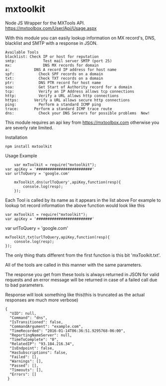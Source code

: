 # mxtoolkit
Node JS Wrapper for the MXTools API.
https://mxtoolbox.com/User/Api/Usage.aspx

With this module you can easily lookup information on
MX record's, DNS, blacklist and SMTP with a response in JSON.

	Available Tools
	blacklist: Check IP or host for reputation
	smtp:	 		 Test mail server SMTP (port 25)
	mx:	 			 DNS MX records for domain
	a:	 	     DNS A record IP address for host name
	spf:	 	   Check SPF records on a domain
	txt:	 	   Check TXT records on a domain
	ptr:	 	   DNS PTR record for host name
	soa:		   Get Start of Authority record for a domain
	tcp:		   Verify an IP Address allows tcp connections
	http:		   Verify a URL allows http connections  
	https:		 Verify a URL allows secure http connections  
	ping:		   Perform a standard ICMP ping
	trace:		 Perform a standard ICMP trace route
	dns:		   Check your DNS Servers for possible problems  New!

This module requires an api key from https://mxtoolbox.com otherwise you are severly rate limited.

Installation

	npm install mxtoolkit

Usage Example

		var mxToolkit = require("mxtoolkit");
    var apiKey = '#########################'
    var urlToQuery = 'google.com'

		mxToolkit.dns(urlToQuery',apiKey,function(resp){
		    console.log(resp);
		});

Each Tool is called by its name as it appears in the list above
For example to lookup txt record information the above function would look like this

	var mxToolkit = require("mxtoolkit");
	var apiKey = '#########################'
  var urlToQuery = 'google.com'

	mxToolkit.txt(urlToQuery,apiKey,function(resp){
	    console.log(resp);
	});

The only thing thats different from the first function is this bit 'mxToolkit.txt'.

All of the tools are called in this manner with the same parameters.

The response you get from these tools is always returned in JSON for valid requests and an error message will be returned in case of a failed call due to bad parameters.

Response will look something like this(this is truncated as the actual responses are much more verbose)

    {
      "UID": null,
      "Command": "dns",
      "IsTransitioned": false,
      "CommandArgument": "example.com",
      "TimeRecorded": "2016-01-14T06:36:51.9295768-06:00",
      "ReportingNameServer": null,
      "TimeToComplete": "0",
      "RelatedIP": "93.184.216.34",
      "IsEndpoint": false,
      "HasSubscriptions": false,
      "Failed": [],
      "Warnings": [],
      "Passed": [],
      "Timeouts": [],
      "Errors": []
     }
